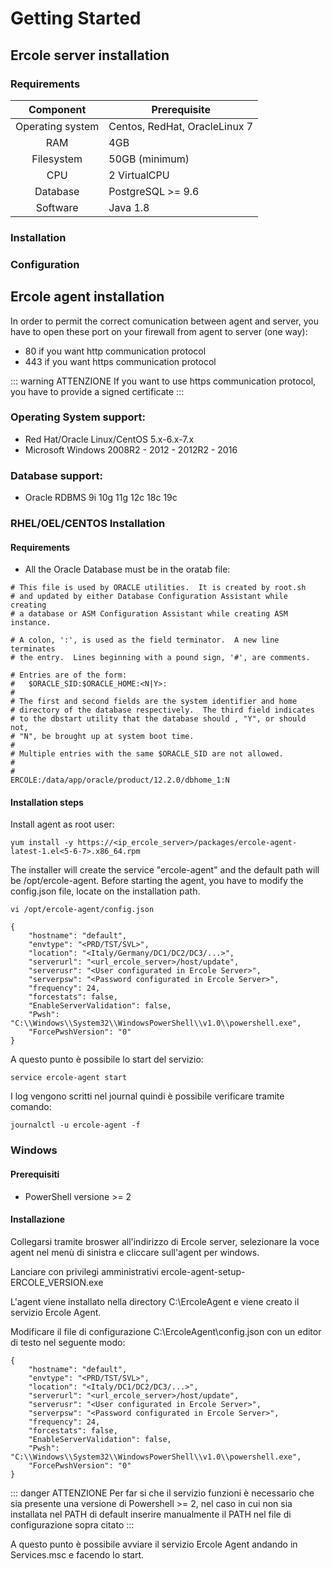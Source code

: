 # Getting Started

## Ercole server installation

### Requirements

|     Component     | Prerequisite                                 |
|:-----------------:|----------------------------------------------|
| Operating system  | Centos, RedHat, OracleLinux 7                |
| RAM               | 4GB                                          |
| Filesystem        | 50GB (minimum)                               |
| CPU               | 2 VirtualCPU                                 |
| Database          | PostgreSQL >= 9.6                            |
| Software          | Java 1.8                                     |

### Installation 

### Configuration


## Ercole agent installation

In order to permit the correct comunication between agent and server, you have to open these port on your firewall from agent to server (one way):

* 80  if you want http communication protocol
* 443 if you want https communication protocol

::: warning ATTENZIONE
If you want to use https communication protocol, you have to provide a signed certificate
:::

### Operating System support:

* Red Hat/Oracle Linux/CentOS 5.x-6.x-7.x
* Microsoft Windows 2008R2 - 2012 - 2012R2 - 2016

### Database support:

* Oracle RDBMS 9i 10g 11g 12c 18c 19c

### RHEL/OEL/CENTOS Installation

#### Requirements

* All the Oracle Database must be in the oratab file:

```
# This file is used by ORACLE utilities.  It is created by root.sh
# and updated by either Database Configuration Assistant while creating
# a database or ASM Configuration Assistant while creating ASM instance.

# A colon, ':', is used as the field terminator.  A new line terminates
# the entry.  Lines beginning with a pound sign, '#', are comments.

# Entries are of the form:
#   $ORACLE_SID:$ORACLE_HOME:<N|Y>:
#
# The first and second fields are the system identifier and home
# directory of the database respectively.  The third field indicates
# to the dbstart utility that the database should , "Y", or should not,
# "N", be brought up at system boot time.
#
# Multiple entries with the same $ORACLE_SID are not allowed.
#
#
ERCOLE:/data/app/oracle/product/12.2.0/dbhome_1:N
```

#### Installation steps 

Install agent as root user:

```
yum install -y https://<ip_ercole_server>/packages/ercole-agent-latest-1.el<5-6-7>.x86_64.rpm
```

The installer will create the service "ercole-agent" and the default path will be /opt/ercole-agent.
Before starting the agent, you have to modify the config.json file, locate on the installation path. 


```
vi /opt/ercole-agent/config.json

{
    "hostname": "default",
    "envtype": "<PRD/TST/SVL>",
    "location": "<Italy/Germany/DC1/DC2/DC3/...>",
    "serverurl": "<url_ercole_server>/host/update",
    "serverusr": "<User configurated in Ercole Server>",
    "serverpsw": "<Password configurated in Ercole Server>",
    "frequency": 24,
    "forcestats": false,
    "EnableServerValidation": false,
    "Pwsh": "C:\\Windows\\System32\\WindowsPowerShell\\v1.0\\powershell.exe",
    "ForcePwshVersion": "0"
}
```

A questo punto è possibile lo start del servizio:

```
service ercole-agent start
```
I log vengono scritti nel journal quindi è possibile verificare tramite comando:

```
journalctl -u ercole-agent -f
```

### Windows

#### Prerequisiti

* PowerShell versione >= 2

#### Installazione

Collegarsi tramite broswer all'indirizzo di Ercole server, selezionare la voce agent nel menù di sinistra e cliccare sull'agent per windows. 

Lanciare con privilegi amministrativi  ercole-agent-setup-ERCOLE_VERSION.exe 

L'agent viene installato nella directory C:\ErcoleAgent e viene creato il servizio Ercole Agent.

Modificare il file di configurazione C:\ErcoleAgent\config.json con un editor di testo nel seguente modo:

```
{
    "hostname": "default",
    "envtype": "<PRD/TST/SVL>",
    "location": "<Italy/DC1/DC2/DC3/...>",
    "serverurl": "<url_ercole_server>/host/update",
    "serverusr": "<User configurated in Ercole Server>",
    "serverpsw": "<Password configurated in Ercole Server>",
    "frequency": 24,
    "forcestats": false,
    "EnableServerValidation": false,
    "Pwsh": "C:\\Windows\\System32\\WindowsPowerShell\\v1.0\\powershell.exe",
    "ForcePwshVersion": "0"
}
```

::: danger ATTENZIONE
Per far si che il servizio funzioni è necessario che sia presente una versione di Powershell >= 2, nel caso in cui non sia installata nel PATH di default inserire manualmente il PATH nel file di configurazione sopra citato
:::

A questo punto è possibile avviare il servizio Ercole Agent andando in Services.msc e facendo lo start.